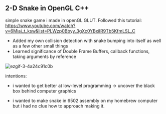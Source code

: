 ## 2-D Snake in OpenGL C++ 
simple snake game i made in openGL GLUT. 
Followed this tutorial: https://www.youtube.com/watch?v=6Miai_t_ksw&list=PLWzp0Bbyy_3gXc0YBxiIR9Tb5KfmLSL_C

- Added my own collision detection with snake bumping into itself as well as a few other small things
- Learned significance of Double Frame Buffers, callback functions, taking arguments by reference


![ezgif-3-4a24c91c0b](https://user-images.githubusercontent.com/62809897/180628218-18504688-b729-4eff-a1d3-6f6bebc8401a.gif)


intentions:

- i wanted to get better at low-level programming -> uncover the black box behind computer graphics

- i wanted to make snake in 6502 assembly on my homebrew computer but i had no clue how to approach making it. 
